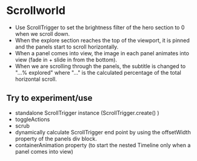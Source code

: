 # Scrollworld

- Use ScrollTrigger to set the brightness filter of the hero section to 0 when we scroll down.
- When the explore section reaches the top of the viewport, it is pinned and the panels start to scroll horizontally.
- When a panel comes into view, the image in each panel animates into view (fade in + slide in from the bottom).
- When we are scrolling through the panels, the subtitle is changed to "...% explored" where "..." is the calculated percentage of the total horizontal scroll.

Try to experiment/use 
------------------------
- standalone ScrollTrigger instance (ScrollTrigger.create() )
- toggleActions
- scrub
- dynamically calculate ScrollTrigger end point by using the offsetWidth property of the panels div block.
- containerAnimation property (to start the nested Timeline only when a panel comes into view)